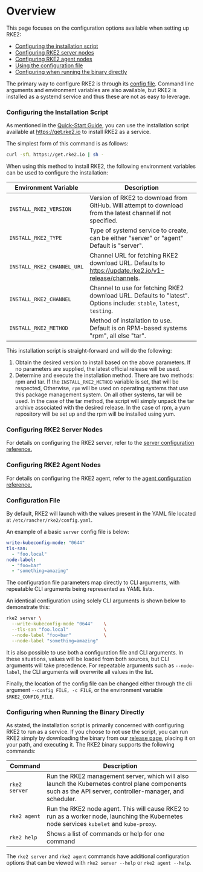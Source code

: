 # Overview

This page focuses on the configuration options available when setting up RKE2:

- [Configuring the installation script](#configuring-the-installation-script)
- [Configuring RKE2 server nodes](#configuring-rke2-server-nodes)
- [Configuring RKE2 agent nodes](#configuring-rke2-agent-nodes)
- [Using the configuration file](#configuration-file)
- [Configuring when running the binary directly](#configuring-when-running-the-binary-directly)

The primary way to configure RKE2 is through its [config file](#configuration-file). Command line arguments and environment variables are also available, but RKE2 is installed as a systemd service and thus these are not as easy to leverage.

### Configuring the Installation Script

As mentioned in the [Quick-Start Guide](../../install/quickstart.md), you can use the installation script available at https://get.rke2.io to install RKE2 as a service.

The simplest form of this command is as follows:
```sh
curl -sfL https://get.rke2.io | sh -
```

When using this method to install RKE2, the following environment variables can be used to configure the installation:

| Environment Variable | Description |
|-----------------------------|---------------------------------------------|
| <span style="white-space: nowrap">`INSTALL_RKE2_VERSION`</span> | Version of RKE2 to download from GitHub. Will attempt to download from the latest channel if not specified. |
| <span style="white-space: nowrap">`INSTALL_RKE2_TYPE`</span> | Type of systemd service to create, can be either "server" or "agent" Default is "server". |
| <span style="white-space: nowrap">`INSTALL_RKE2_CHANNEL_URL`</span> | Channel URL for fetching RKE2 download URL. Defaults to https://update.rke2.io/v1-release/channels. |
| <span style="white-space: nowrap">`INSTALL_RKE2_CHANNEL`</span> | Channel to use for fetching RKE2 download URL. Defaults to "latest". Options include: `stable`, `latest`, `testing`. |
| <span style="white-space: nowrap">`INSTALL_RKE2_METHOD`</span> | Method of installation to use. Default is on RPM-based systems "rpm", all else "tar". |

This installation script is straight-forward and will do the following:

1. Obtain the desired version to install based on the above parameters. If no parameters are supplied, the latest official release will be used.
2. Determine and execute the installation method. There are two methods: rpm and tar. If the `INSTALL_RKE2_METHOD` variable is set, that will be respected, Otherwise, `rpm` will be used on operating systems that use this package management system. On all other systems, tar will be used. In the case of the tar method, the script will simply unpack the tar archive associated with the desired release. In the case of rpm, a yum repository will be set up and the rpm will be installed using yum.

### Configuring RKE2 Server Nodes

For details on configuring the RKE2 server, refer to the [server configuration reference.](server_config.md)


### Configuring RKE2 Agent Nodes

For details on configuring the RKE2 agent, refer to the [agent configuration reference.](agent_config.md)

### Configuration File

By default, RKE2 will launch with the values present in the YAML file located at `/etc/rancher/rke2/config.yaml`.

An example of a basic `server` config file is below:

```yaml
write-kubeconfig-mode: "0644"
tls-san:
  - "foo.local"
node-label:
  - "foo=bar"
  - "something=amazing"
```

The configuration file parameters map directly to CLI arguments, with repeatable CLI arguments being represented as YAML lists.

An identical configuration using solely CLI arguments is shown below to demonstrate this:

```bash
rke2 server \
  --write-kubeconfig-mode "0644"    \
  --tls-san "foo.local"             \
  --node-label "foo=bar"            \
  --node-label "something=amazing"
```

It is also possible to use both a configuration file and CLI arguments.  In these situations, values will be loaded from both sources, but CLI arguments will take precedence.  For repeatable arguments such as `--node-label`, the CLI arguments will overwrite all values in the list.

Finally, the location of the config file can be changed either through the cli argument `--config FILE, -c FILE`, or the environment variable `$RKE2_CONFIG_FILE`.

### Configuring when Running the Binary Directly

As stated, the installation script is primarily concerned with configuring RKE2 to run as a service. If you choose to not use the script, you can run RKE2 simply by downloading the binary from our [release page](https://github.com/rancher/rke2/releases/latest), placing it on your path, and executing it. The RKE2 binary supports the following commands:

Command | Description
--------|------------------
<span style="white-space: nowrap">`rke2 server`</span> | Run the RKE2 management server, which will also launch the Kubernetes control plane components such as the API server, controller-manager, and scheduler.
<span style="white-space: nowrap">`rke2 agent`</span> |  Run the RKE2 node agent. This will cause RKE2 to run as a worker node, launching the Kubernetes node services `kubelet` and `kube-proxy`.
<span style="white-space: nowrap">`rke2 help`</span> | Shows a list of commands or help for one command

The `rke2 server` and `rke2 agent` commands have additional configuration options that can be viewed with <span style="white-space: nowrap">`rke2 server --help`</span> or <span style="white-space: nowrap">`rke2 agent --help`</span>.

